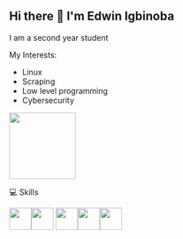 ## Hi there 👋 I'm Edwin Igbinoba


I am a second year student

My Interests:
* Linux
* Scraping
* Low level programming
* Cybersecurity

<img width = "120px" src="https://private-user-images.githubusercontent.com/117831540/386682698-55ac6769-34e6-4073-89f3-08512b9fde24.jpg?jwt=eyJhbGciOiJIUzI1NiIsInR5cCI6IkpXVCJ9.eyJpc3MiOiJnaXRodWIuY29tIiwiYXVkIjoicmF3LmdpdGh1YnVzZXJjb250ZW50LmNvbSIsImtleSI6ImtleTUiLCJleHAiOjE3MzE2ODgwMzMsIm5iZiI6MTczMTY4NzczMywicGF0aCI6Ii8xMTc4MzE1NDAvMzg2NjgyNjk4LTU1YWM2NzY5LTM0ZTYtNDA3My04OWYzLTA4NTEyYjlmZGUyNC5qcGc_WC1BbXotQWxnb3JpdGhtPUFXUzQtSE1BQy1TSEEyNTYmWC1BbXotQ3JlZGVudGlhbD1BS0lBVkNPRFlMU0E1M1BRSzRaQSUyRjIwMjQxMTE1JTJGdXMtZWFzdC0xJTJGczMlMkZhd3M0X3JlcXVlc3QmWC1BbXotRGF0ZT0yMDI0MTExNVQxNjIyMTNaJlgtQW16LUV4cGlyZXM9MzAwJlgtQW16LVNpZ25hdHVyZT00NjM2ODUzNzQ0MDFiYzBlNTEzYWY4ZGNhZGIxYzdhZDJiN2IwM2UzMmE3NThlNGFjMzkyOGViYjdkY2U3MTI4JlgtQW16LVNpZ25lZEhlYWRlcnM9aG9zdCJ9.JpE2VQwun1dPrkYqYn8viQSiIx80xJ7tjlvSPzFAQUM">

💻 Skills

 <img width="40px" src="https://cdn.jsdelivr.net/gh/devicons/devicon@latest/icons/c/c-original.svg" /><img width="40px" src="https://cdn.jsdelivr.net/gh/devicons/devicon@latest/icons/python/python-original.svg" /> <img width="40px" src="https://cdn.jsdelivr.net/gh/devicons/devicon@latest/icons/flask/flask-original.svg" /><img width="40px" src="https://cdn.jsdelivr.net/gh/devicons/devicon@latest/icons/html5/html5-original.svg" /><img width="40px" src="https://cdn.jsdelivr.net/gh/devicons/devicon@latest/icons/css3/css3-original.svg" />


<!--
**hhgsx/hhgsx** is a ✨ _special_ ✨ repository because its `README.md` (this file) appears on your GitHub profile.

Here are some ideas to get you started:

- 🔭 I’m currently working on ...
- 🌱 I’m currently learning ...
- 👯 I’m looking to collaborate on ...
- 🤔 I’m looking for help with ...
- 💬 Ask me about ...
- 📫 How to reach me: ...
- 😄 Pronouns: ...
- ⚡ Fun fact: ...
-->
